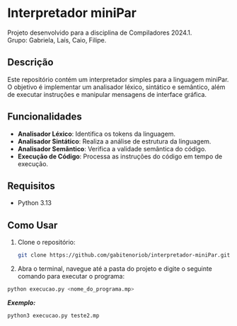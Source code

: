 # Interpretador miniPar

Projeto desenvolvido para a disciplina de Compiladores 2024.1.  
Grupo: Gabriela, Laís, Caio, Filipe.

## Descrição

Este repositório contém um interpretador simples para a linguagem miniPar. O objetivo é implementar um analisador léxico, sintático e semântico, além de executar instruções e manipular mensagens de interface gráfica.

## Funcionalidades

- **Analisador Léxico**: Identifica os tokens da linguagem.
- **Analisador Sintático**: Realiza a análise de estrutura da linguagem.
- **Analisador Semântico**: Verifica a validade semântica do código.
- **Execução de Código**: Processa as instruções do código em tempo de execução.

## Requisitos

- Python 3.13

## Como Usar

1. Clone o repositório:

   ```bash
   git clone https://github.com/gabitenoriob/interpretador-miniPar.git
   ```
2. Abra o terminal, navegue até a pasta do projeto e digite o seguinte comando para executar o programa:
```sh
python execucao.py <nome_do_programa.mp>
```
***Exemplo:***
```sh
python3 execucao.py teste2.mp
```
